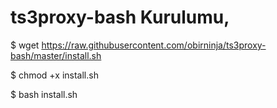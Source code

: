 # ts3proxy-bash Kurulumu,

$ wget https://raw.githubusercontent.com/obirninja/ts3proxy-bash/master/install.sh

$ chmod +x install.sh
 
$ bash install.sh

